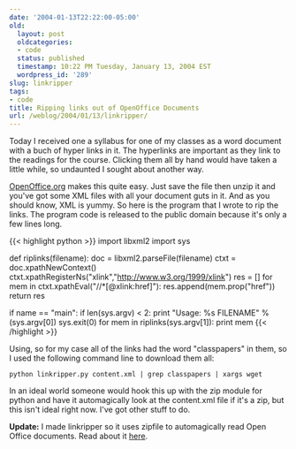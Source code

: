 ```yaml
---
date: '2004-01-13T22:22:00-05:00'
old:
  layout: post
  oldcategories:
  - code
  status: published
  timestamp: 10:22 PM Tuesday, January 13, 2004 EST
  wordpress_id: '289'
slug: linkripper
tags:
- code
title: Ripping links out of OpenOffice Documents
url: /weblog/2004/01/13/linkripper/
---
```


Today I received one a syllabus for one of my classes as a word document with a
buch of hyper links in it.  The hyperlinks are important as they link to the
readings for the course.  Clicking them all by hand would have taken a little
while, so undaunted I sought about another way.

[OpenOffice.org](http://www.openoffice.org/) makes this quite easy.  Just save
the file then unzip it and you've got some XML files with all your document
guts in it.  And as you should know, XML is yummy.  So here is the program that
I wrote to rip the links.  The program code is released to the public domain
because it's only a few lines long.

{{< highlight python >}}
import libxml2
import sys

def riplinks(filename):
    doc = libxml2.parseFile(filename)
    ctxt = doc.xpathNewContext()
    ctxt.xpathRegisterNs("xlink","http://www.w3.org/1999/xlink")
    res = []
    for mem in ctxt.xpathEval("//*[@xlink:href]"):
        res.append(mem.prop("href"))
    return res

if name == "main":
    if len(sys.argv) < 2:
        print "Usage: %s FILENAME" % (sys.argv[0])
        sys.exit(0)
    for mem in riplinks(sys.argv[1]):
        print mem
{{< /highlight >}}

Using, so for my case all of the links had the word "classpapers" in them, so I used the
following command line to download them all:

    python linkripper.py content.xml | grep classpapers | xargs wget

In an ideal world someone would hook this up with the zip module for python and
have it automagically look at the content.xml file if it's a zip, but this
isn't ideal right now.  I've got other stuff to do.

**Update:** I made linkripper so it uses zipfile to automagically read Open
Office documents.  Read about it [here](/weblog/code/linkripper2).
